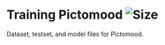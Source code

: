 # Training Pictomood ![Size](https://github-size-badge.herokuapp.com/pic2mood/training_p2m.svg)
Dataset, testset, and model files for Pictomood.
